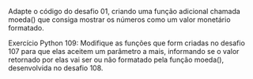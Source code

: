 Adapte o código do desafio 01, criando uma função adicional chamada moeda() que consiga mostrar os números como um valor monetário formatado.

Exercício Python 109: Modifique as funções que form criadas no desafio 107 para que elas aceitem um parâmetro a mais, informando se o valor retornado por elas vai ser ou não formatado pela função moeda(), desenvolvida no desafio 108.


